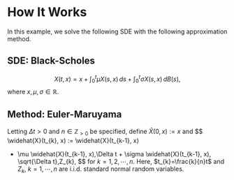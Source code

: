 # How It Works
In this example, we solve the following SDE with the following approximation method.

## SDE: Black-Scholes
$$
X(t,x) = x + \int_0^t\mu X(s,x)\,ds+\int_0^t\sigma X(s,x)\,dB(s),
$$
where $x, \mu, \sigma\in\mathbb{R}$.

## Method: Euler-Maruyama
Letting $\Delta t>0$ and $n\in\mathbb{Z}_{>0}$ be specified, define $\widehat{X}(0,x):=x$ and
$$
\widehat{X}(t_{k}, x) := \widehat{X}(t_{k-1}, x)
+ \mu \widehat{X}(t_{k-1}, x)\,\Delta t + \sigma \widehat{X}(t_{k-1}, x)\, \sqrt{\Delta t}\,Z_{k},
$$
for $k=1,2,\cdots,n$. Here, $t_{k}=\frac{k}{n}t$ and $Z_{k}$, $k=1,\cdots,n$ are i.i.d. standard normal random variables.
